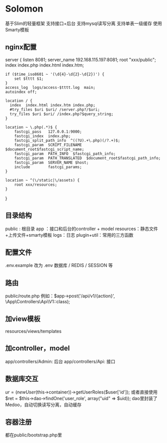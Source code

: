 # Solomon
基于Slim的轻量框架
支持接口+后台
支持mysql读写分离
支持单表一级缓存
使用Smarty模板
## nginx配置
server {
    listen          8081;
    server_name  192.168.115.197:8081;
    root   "xxx/public";
    index           index.php index.html index.htm;
    
    if ($time_iso8601 ~ '(\d{4}-\d{2}-\d{2})') {
        set $tttt $1;
    }
    access_log  logs/access-$tttt.log  main;
    autoindex off;
    
    location / {
      index  index.html index.htm index.php;
      #try_files $uri $uri/ /server.php?/$uri;
      try_files $uri $uri/ /index.php?$query_string;
    }

    location ~ \.php(.*)$ {
        fastcgi_pass   127.0.0.1:9000;
        fastcgi_index  index.php;
        fastcgi_split_path_info  ^((?U).+\.php)(/?.+)$;
        fastcgi_param  SCRIPT_FILENAME  $document_root$fastcgi_script_name;
        fastcgi_param  PATH_INFO  $fastcgi_path_info;
        fastcgi_param  PATH_TRANSLATED  $document_root$fastcgi_path_info;
        fastcgi_param  SERVER_NAME $host;
        include        fastcgi_params;
    }

	location ~ ^(\/static|\/assets) {
    	root xxx/resources;
	}
}
## 目录结构
public : 根目录
app ：接口和后台的controller + model
resources：静态文件+上传文件+smarty模板
logs：日志
plugin+util：常用的三方函数

## 配置文件
.env.example 改为 .env
数据库 / REDIS / SESSION 等
## 路由
public/route.php
例如：$app->post('/api/v1/{action}', \App\Controllers\Api\V1::class);
## 加view模板
resources/views/templates
## 加controller，model
app/controllers/Admin: 后台
app/controllers/Api: 接口
## 数据库交互
$ur = (new User($this->container))->getUserRoles($user['id']);
或者直接使用
$ret = $this->dao->findOne('user_role', array("uid" => $uid));
dao里封装了Medoo，自动切换读写分离，自动缓存
## 容器注册
都在public/bootstrap.php里

